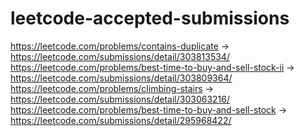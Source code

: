 # leetcode-accepted-submissions

https://leetcode.com/problems/contains-duplicate -> https://leetcode.com/submissions/detail/303813534/
https://leetcode.com/problems/best-time-to-buy-and-sell-stock-ii -> https://leetcode.com/submissions/detail/303809364/
https://leetcode.com/problems/climbing-stairs -> https://leetcode.com/submissions/detail/303063216/
https://leetcode.com/problems/best-time-to-buy-and-sell-stock -> https://leetcode.com/submissions/detail/295968422/